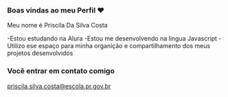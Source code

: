 ### Boas vindas ao meu Perfil ♥️

Meu nome é Priscila Da Silva Costa

-Estou estudando na Alura
-Estou me desenvolvendo na lingua Javascript
-Utilizo ese espaço para minha organição e compartilhamento dos meus projetos desenvolvidos


### Você entrar em contato comigo

priscila.silva.costa@escola.pr.gov.br
